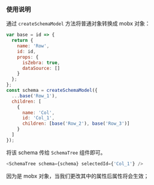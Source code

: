 
### 使用说明

通过 `createSchemaModel` 方法将普通对象转换成 mobx 对象：
```js
var base = id => {
  return {
    name: 'Row',
    id: id,
    props: {
      isZebra: true,
      dataSource: []
    }
  };
};
const schema = createSchemaModel({
  ...base('Row_1'),
  children: [
    {
      name: 'Col',
      id: 'Col_1',
      children: [base('Row_2'), base('Row_3')]
    }
  ]
});
```

将该 schema 传给 `SchemaTree` 组件即可。
```js
<SchemaTree schema={schema} selectedId={'Col_1'} />
```

因为是 mobx 对象，当我们更改其中的属性后属性将会生效；



